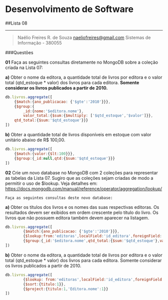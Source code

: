﻿Desenvolvimento de Software
========================
##Lista 08

----------

> Naélio Freires R. de Souza naeliofreires@gmail.com Sistemas de
> Informação - 380055

###Questões

**01** Faça as seguintes consultas diretamente no MongoDB sobre a coleção criada na Lista 07:

**a)** Obter o nome da editora, a quantidade total de livros por editora e o valor total (qtd_estoque * valor) dos livros para cada editora. **Somente considerar os livros publicados a partir de 2010.**
```js
db.livros.aggregate([
    {$match:{ano_publicacao: {'$gte':'2010'}}},
    {$group:{
    	_id:{nome:'$editora.nome'},
    	valor_total:{$sum:{$multiply: ['$qtd_estoque','$valor']}},
	qtd_total:{$sum:'$qtd_estoque'}}} 
])
```
**b)** Obter a quantidade total de livros disponíveis em estoque com valor unitário abaixo de R$ 100,00.

```js
db.livros.aggregate([
	{$match:{valor:{$lt:100}}},
	{$group:{_id:null,qtd:{$sum:'$qtd_estoque'}}}
])
```


**02** Crie um novo database no MongoDB com 2 coleções para representar as tabelas da Lista 07. Sugiro que as coleções sejam criadas de modo a permitir o uso de $lookup. Veja detalhes em: https://docs.mongodb.com/manual/reference/operator/aggregation/lookup/

    Faça as seguintes consultas deste novo database: 

**a)** Obter os títulos dos livros e os nomes das suas respectivas editoras. Os resultados devem ser exibidos em ordem crescente pelo título do livro. Os livros que não possuem editora também devem aparecer na listagem.

```js
db.livros.aggregate([
        {$match:{ano_publicacao: {'$gte':'2010'}}},
        {$lookup:from:'editoras',localField:'id_editora',foreignField:'id',as:'Editora'}},
        {$group:{_id:'$editora.nome',qtd_total:{$sum:'$qtd_estoque'},valor_total:{$sum:{$multiply:	['$qtd_estoque','$valor']}}}}
])
```

**b)** Obter o nome da editora, a quantidade total de livros por editora e o valor total (qtd_estoque * valor) dos livros para cada editora. Somente considerar os livros publicados a partir de 2010.

```js
db.livros.aggregate([
        {$lookup: from:'editoras',localField:'id_editora',foreignField:'id',as:'Editora'}},
        {$sort:{titulo:1}},
        {$project:{titulo:1,'Editora.nome':1}}
])
```
